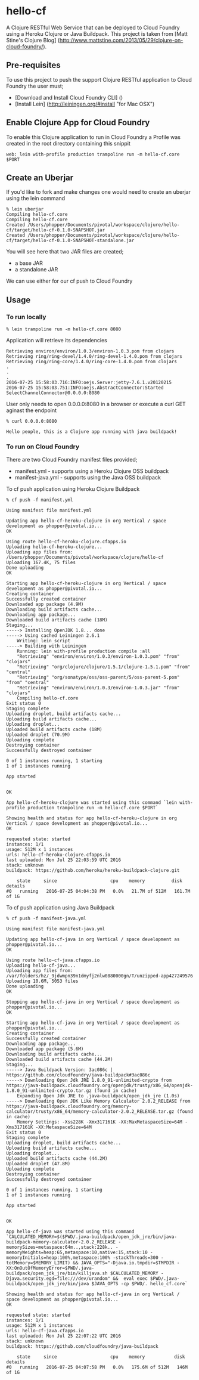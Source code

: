 # hello-cf

A Clojure RESTful Web Service that can be deployed to Cloud Foundry using a Heroku Clojure or Java Buildpack. This project is taken from [Matt Stine's Clojure Blog] (http://www.mattstine.com/2013/05/29/clojure-on-cloud-foundry/).


## Pre-requisites

To use this project to push the support Clojure RESTful application to Cloud Foundry the user must;
* [Download and Install Cloud Foundry CLI] ()
* [Install Lein] (http://leiningen.org/#install "for Mac OSX")

## Enable Clojure App for Cloud Foundry

To enable this Clojure application to run in Cloud Foundry a Profile was created in the root directory containing this snippit
    
    web: lein with-profile production trampoline run -m hello-cf.core $PORT

## Create an Uberjar

If you'd like to fork and make changes one would need to create an uberjar using the lein command
    
    % lein uberjar
    Compiling hello-cf.core
    Compiling hello-cf.core
    Created /Users/phopper/Documents/pivotal/workspace/clojure/hello-cf/target/hello-cf-0.1.0-SNAPSHOT.jar
    Created /Users/phopper/Documents/pivotal/workspace/clojure/hello-cf/target/hello-cf-0.1.0-SNAPSHOT-standalone.jar

You will see here that two JAR files are created;
* a base JAR
* a standalone JAR

We can use either for our cf push to Cloud Foundry 

## Usage

### To run locally

    % lein trampoline run -m hello-cf.core 8080

Application will retrieve its dependencies

    Retrieving environ/environ/1.0.3/environ-1.0.3.pom from clojars
    Retrieving ring/ring-devel/1.4.0/ring-devel-1.4.0.pom from clojars
    Retrieving ring/ring-core/1.4.0/ring-core-1.4.0.pom from clojars
    .
    .
    .
    2016-07-25 15:58:03.716:INFO:oejs.Server:jetty-7.6.1.v20120215
    2016-07-25 15:58:03.751:INFO:oejs.AbstractConnector:Started SelectChannelConnector@0.0.0.0:8080

User only needs to open 0.0.0.0:8080 in a browser or execute a curl GET aginast the endpoint

    % curl 0.0.0.0:8080

    Hello people, this is a Clojure app running with java buildpack!   

### To run on Cloud Foundry

There are two Cloud Foundry manifest files provided;

* manifest.yml - supports using a Heroku Clojure OSS buildpack
* manifest-java.yml - supports using the Java OSS buildpack

To cf push application using Heroku Clojure Buildpack

    % cf push -f manifest.yml

    Using manifest file manifest.yml

    Updating app hello-cf-heroku-clojure in org Vertical / space development as phopper@pivotal.io...
    OK

    Using route hello-cf-heroku-clojure.cfapps.io
    Uploading hello-cf-heroku-clojure...
    Uploading app files from: /Users/phopper/Documents/pivotal/workspace/clojure/hello-cf
    Uploading 167.4K, 75 files
    Done uploading               
    OK

    Starting app hello-cf-heroku-clojure in org Vertical / space development as phopper@pivotal.io...
    Creating container
    Successfully created container
    Downloaded app package (4.9M)
    Downloading build artifacts cache...
    Downloading app package...
    Downloaded build artifacts cache (18M)
    Staging...
    -----> Installing OpenJDK 1.8... done
    -----> Using cached Leiningen 2.6.1
        Writing: lein script
    -----> Building with Leiningen
        Running: lein with-profile production compile :all
        "Retrieving" "environ/environ/1.0.3/environ-1.0.3.pom" "from" "clojars"
        "Retrieving" "org/clojure/clojure/1.5.1/clojure-1.5.1.pom" "from" "central"
        "Retrieving" "org/sonatype/oss/oss-parent/5/oss-parent-5.pom" "from" "central"
        "Retrieving" "environ/environ/1.0.3/environ-1.0.3.jar" "from" "clojars"
        Compiling hello-cf.core
    Exit status 0
    Staging complete
    Uploading droplet, build artifacts cache...
    Uploading build artifacts cache...
    Uploading droplet...
    Uploaded build artifacts cache (18M)
    Uploaded droplet (70.9M)
    Uploading complete
    Destroying container
    Successfully destroyed container

    0 of 1 instances running, 1 starting
    1 of 1 instances running

    App started


    OK

    App hello-cf-heroku-clojure was started using this command `lein with-profile production trampoline run -m hello-cf.core $PORT`

    Showing health and status for app hello-cf-heroku-clojure in org Vertical / space development as phopper@pivotal.io...
    OK

    requested state: started
    instances: 1/1
    usage: 512M x 1 instances
    urls: hello-cf-heroku-clojure.cfapps.io
    last uploaded: Mon Jul 25 22:03:59 UTC 2016
    stack: unknown
    buildpack: https://github.com/heroku/heroku-buildpack-clojure.git

        state     since                    cpu    memory          disk           details
    #0   running   2016-07-25 04:04:38 PM   0.0%   21.7M of 512M   161.7M of 1G

To cf push application using Java Buildpack

    % cf push -f manifest-java.yml

    Using manifest file manifest-java.yml

    Updating app hello-cf-java in org Vertical / space development as phopper@pivotal.io...
    OK

    Using route hello-cf-java.cfapps.io
    Uploading hello-cf-java...
    Uploading app files from: /var/folders/hz/_9jdwmpn39n1dmyfj2nlw0880000gn/T/unzipped-app427249576
    Uploading 10.6M, 5053 files
    Done uploading               
    OK

    Stopping app hello-cf-java in org Vertical / space development as phopper@pivotal.io...
    OK

    Starting app hello-cf-java in org Vertical / space development as phopper@pivotal.io...
    Creating container
    Successfully created container
    Downloading app package...
    Downloaded app package (5.6M)
    Downloading build artifacts cache...
    Downloaded build artifacts cache (44.2M)
    Staging...
    -----> Java Buildpack Version: 3ac086c | https://github.com/cloudfoundry/java-buildpack#3ac086c
    -----> Downloading Open Jdk JRE 1.8.0_91-unlimited-crypto from https://java-buildpack.cloudfoundry.org/openjdk/trusty/x86_64/openjdk-1.8.0_91-unlimited-crypto.tar.gz (found in cache)
        Expanding Open Jdk JRE to .java-buildpack/open_jdk_jre (1.0s)
    -----> Downloading Open JDK Like Memory Calculator 2.0.2_RELEASE from https://java-buildpack.cloudfoundry.org/memory-calculator/trusty/x86_64/memory-calculator-2.0.2_RELEASE.tar.gz (found in cache)
        Memory Settings: -Xss228K -Xmx317161K -XX:MaxMetaspaceSize=64M -Xms317161K -XX:MetaspaceSize=64M
    Exit status 0
    Staging complete
    Uploading droplet, build artifacts cache...
    Uploading build artifacts cache...
    Uploading droplet...
    Uploaded build artifacts cache (44.2M)
    Uploaded droplet (47.8M)
    Uploading complete
    Destroying container
    Successfully destroyed container

    0 of 1 instances running, 1 starting
    1 of 1 instances running

    App started


    OK

    App hello-cf-java was started using this command `CALCULATED_MEMORY=$($PWD/.java-buildpack/open_jdk_jre/bin/java-buildpack-memory-calculator-2.0.2_RELEASE -memorySizes=metaspace:64m..,stack:228k.. -memoryWeights=heap:65,metaspace:10,native:15,stack:10 -memoryInitials=heap:100%,metaspace:100% -stackThreads=300 -totMemory=$MEMORY_LIMIT) && JAVA_OPTS="-Djava.io.tmpdir=$TMPDIR -XX:OnOutOfMemoryError=$PWD/.java-buildpack/open_jdk_jre/bin/killjava.sh $CALCULATED_MEMORY -Djava.security.egd=file:///dev/urandom" &&  eval exec $PWD/.java-buildpack/open_jdk_jre/bin/java $JAVA_OPTS -cp $PWD/. hello_cf.core`

    Showing health and status for app hello-cf-java in org Vertical / space development as phopper@pivotal.io...
    OK

    requested state: started
    instances: 1/1
    usage: 512M x 1 instances
    urls: hello-cf-java.cfapps.io
    last uploaded: Mon Jul 25 22:07:22 UTC 2016
    stack: unknown
    buildpack: https://github.com/cloudfoundry/java-buildpack

        state     since                    cpu    memory           disk         details
    #0   running   2016-07-25 04:07:58 PM   0.0%   175.6M of 512M   146M of 1G